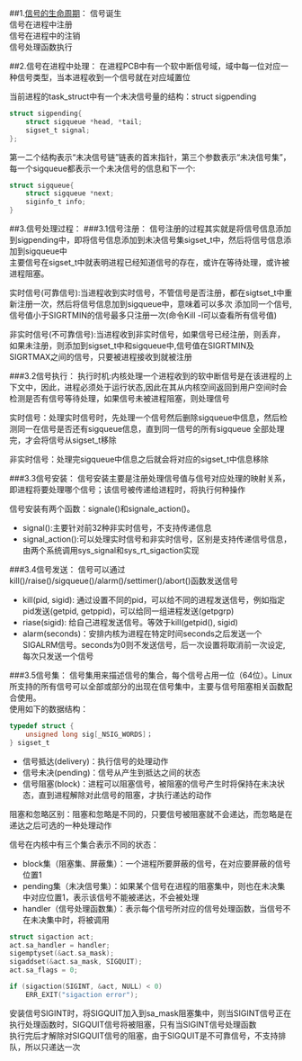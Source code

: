 ##1.[信号的生命周期](http://www.cnblogs.com/mickole/p/3190783.html)：
信号诞生  
信号在进程中注册  
信号在进程中的注销  
信号处理函数执行  

##2.信号在进程中处理：
在进程PCB中有一个软中断信号域，域中每一位对应一种信号类型，当本进程收到一个信号就在对应域置位  

当前进程的task_struct中有一个未决信号量的结构：struct sigpending   
```c
struct sigpending{
    struct sigqueue *head, *tail;
    sigset_t signal;
};
```
第一二个结构表示“未决信号链”链表的首末指针，第三个参数表示“未决信号集”，每一个sigqueue都表示一个未决信号的信息和下一个:   
```c
struct sigqueue{
    struct sigqueue *next;
    siginfo_t info;
}
```

##3.信号处理过程：
###3.1信号注册：
 信号注册的过程其实就是将信号信息添加到sigpending中，即将信号信息添加到未决信号集sigset_t中，然后将信号信息添加到sigqueue中  
 主要信号在sigset_t中就表明进程已经知道信号的存在，或许在等待处理，或许被进程阻塞。  
 
 实时信号(可靠信号):当进程收到实时信号，不管信号是否注册，都在sigtset_t中重新注册一次，然后将信号信息加到sigqueue中，意味着可以多次
 添加同一个信号,信号值小于SIGRTMIN的信号最多只注册一次(命令Kill -l可以查看所有信号值)     
 
 非实时信号(不可靠信号):当进程收到非实时信号，如果信号已经注册，则丢弃，如果未注册，则添加到sigset_t中和sigqueue中,信号值在SIGRTMIN及SIGRTMAX之间的信号，只要被进程接收到就被注册  
 
###3.2信号执行：
 执行时机:内核处理一个进程收到的软中断信号是在该进程的上下文中，因此，进程必须处于运行状态,因此在其从内核空间返回到用户空间时会检测是否有信号等待处理，如果信号未被进程阻塞，则处理信号  
 
 实时信号：处理实时信号时，先处理一个信号然后删除sigqueue中信息，然后检测同一在信号是否还有sigqueue信息，直到同一信号的所有sigqueue
 全部处理完，才会将信号从sigset_t移除   
 
 非实时信号：处理完sigqueue中信息之后就会将对应的sigset_t中信息移除   
 
###3.3信号安装：
 信号安装主要是注册处理信号值与信号对应处理的映射关系，即进程将要处理哪个信号；该信号被传递给进程时，将执行何种操作  
 
 信号安装有两个函数：signale()和signale_action()。
 + signal():主要针对前32种非实时信号，不支持传递信息
 + signal_action():可以处理实时信号和非实时信号，区别是支持传递信号信息，由两个系统调用sys_signal和sys_rt_sigaction实现
 
###3.4信号发送：
 信号可以通过kill()/raise()/sigqueue()/alarm()/settimer()/abort()函数发送信号  
 + kill(pid, sigid): 通过设置不同的pid，可以给不同的进程发送信号，例如指定pid发送(getpid, getppid)，可以给同一组进程发送(getpgrp)
 + riase(sigid): 给自己进程发送信号。等效于kill(getpid(), sigid)
 + alarm(seconds)：安排内核为进程在特定时间seconds之后发送一个SIGALRM信号。seconds为0则不发送信号，后一次设置将取消前一次设定,每次只发送一个信号
 
###3.5信号集：
 信号集用来描述信号的集合，每个信号占用一位（64位）。Linux所支持的所有信号可以全部或部分的出现在信号集中，主要与信号阻塞相关函数配合使用。   
 使用如下的数据结构：    
```c
typedef struct {
    unsigned long sig[_NSIG_WORDS]；
} sigset_t
```
 - 信号抵达(delivery)：执行信号的处理动作
 - 信号未决(pending)：信号从产生到抵达之间的状态
 - 信号阻塞(block)：进程可以阻塞信号，被阻塞的信号产生时将保持在未决状态，直到进程解除对此信号的阻塞，才执行递达的动作
 
 >
  阻塞和忽略区别：阻塞和忽略是不同的，只要信号被阻塞就不会递达，而忽略是在递达之后可选的一种处理动作
 
信号在内核中有三个集合表示不同的状态：
 * block集（阻塞集、屏蔽集）：一个进程所要屏蔽的信号，在对应要屏蔽的信号位置1
 * pending集（未决信号集）：如果某个信号在进程的阻塞集中，则也在未决集中对应位置1，表示该信号不能被递达，不会被处理
 * handler（信号处理函数集）：表示每个信号所对应的信号处理函数，当信号不在未决集中时，将被调用
 
```c
struct sigaction act;
act.sa_handler = handler;
sigemptyset(&act.sa_mask);
sigaddset(&act.sa_mask, SIGQUIT);
act.sa_flags = 0;

if (sigaction(SIGINT, &act, NULL) < 0)
    ERR_EXIT("sigaction error");
```
安装信号SIGINT时，将SIGQUIT加入到sa_mask阻塞集中，则当SIGINT信号正在执行处理函数时，SIGQUIT信号将被阻塞，只有当SIGINT信号处理函数  
执行完后才解除对SIGQUIT信号的阻塞，由于SIGQUIT是不可靠信号，不支持排队，所以只递达一次

